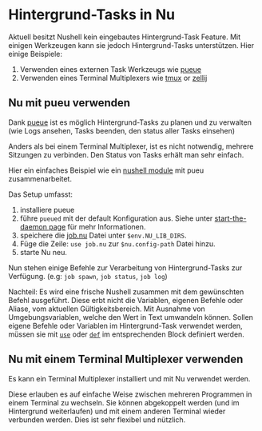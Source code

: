 # Hintergrund-Tasks in Nu

Aktuell besitzt Nushell kein eingebautes Hintergrund-Task Feature.
Mit einigen Werkzeugen kann sie jedoch Hintergrund-Tasks unterstützen.
Hier einige Beispiele:

1. Verwenden eines externen Task Werkzeugs wie [pueue](https://github.com/Nukesor/pueue)
2. Verwenden eines Terminal Multiplexers wie [tmux](https://github.com/tmux/tmux/wiki) or [zellij](https://zellij.dev/)

## Nu mit pueu verwenden

Dank [pueue](https://github.com/Nukesor/pueue) ist es möglich Hintergrund-Tasks zu planen und zu verwalten (wie Logs ansehen, Tasks beenden, den status aller Tasks einsehen)

Anders als bei einem Terminal Multiplexer, ist es nicht notwendig, mehrere Sitzungen zu verbinden.
Den Status von Tasks erhält man sehr einfach.

Hier ein einfaches Beispiel wie ein [nushell module](https://github.com/nushell/nu_scripts/tree/main/background_task) mit pueu zusammenarbeitet.

Das Setup umfasst:

1. installiere pueue
2. führe `pueued` mit der default Konfiguration aus. Siehe unter [start-the-daemon page](https://github.com/Nukesor/pueue/wiki/Get-started#start-the-daemon) für mehr Informationen.
3. speichere die [job.nu](https://github.com/nushell/nu_scripts/blob/main/modules/background_task/job.nu) Datei unter `$env.NU_LIB_DIRS`.
4. Füge die Zeile: `use job.nu` zur `$nu.config-path` Datei hinzu.
5. starte Nu neu.

Nun stehen einige Befehle zur Verarbeitung von Hintergrund-Tasks zur Verfügung. (e.g: `job spawn`, `job status`, `job log`)

Nachteil: Es wird eine frische Nushell zusammen mit dem gewünschten Befehl ausgeführt. Diese erbt nicht die Variablen, eigenen Befehle oder Aliase, vom aktuellen Gültigkeitsbereich. Mit Ausnahme von Umgebungsvariablen, welche den Wert in Text umwandeln können. Sollen eigene Befehle oder Variablen im Hintergrund-Task verwendet werden, müssen sie mit [`use`](/commands/docs/use.md) oder [`def`](/commands/docs/def.md) im entsprechenden Block definiert werden.

## Nu mit einem Terminal Multiplexer verwenden

Es kann ein Terminal Multiplexer installiert und mit Nu verwendet werden.

Diese erlauben es auf einfache Weise zwischen mehreren Programmen in einem Terminal zu wechseln.
Sie können abgekoppelt werden (und im Hintergrund weiterlaufen) und mit einem anderen Terminal wieder verbunden werden.
Dies ist sehr flexibel und nützlich.
